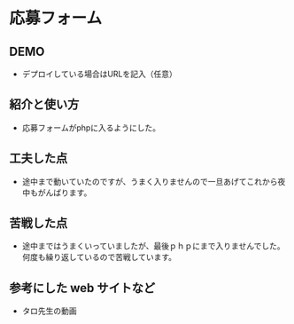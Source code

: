 # 応募フォーム

## DEMO

  - デプロイしている場合はURLを記入（任意）

## 紹介と使い方

  - 応募フォームがphpに入るようにした。

## 工夫した点

  - 途中まで動いていたのですが、うまく入りませんので一旦あげてこれから夜中もがんばります。

## 苦戦した点

  - 途中まではうまくいっていましたが、最後ｐｈｐにまで入りませんでした。何度も繰り返しているので苦戦しています。

## 参考にした web サイトなど

  - タロ先生の動画